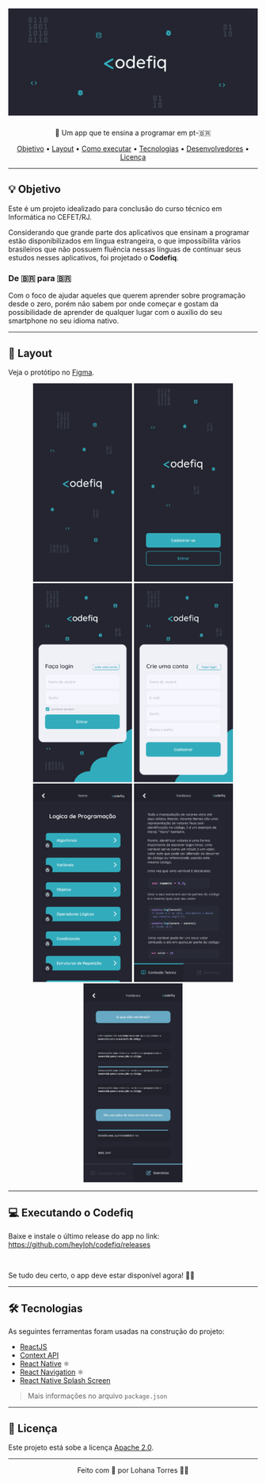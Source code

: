 <h1 align="center">
  <img alt="Codefiq" title="Codefiq" src="./assets/banner.png" />
</h1>

<p align="center">📱 Um app que te ensina a programar em pt-🇧🇷</p>

<!-- <h4 align="center">
	🚧  Em construção...  🚧
</h4> -->

<p align="center">
 <a href="#-objetivo">Objetivo</a> •
 <a href="#-layout">Layout</a> • 
 <a href="#-executando-o-codefiq">Como executar</a> • 
 <a href="#-tecnologias">Tecnologias</a> •  
 <a href="#-desenvolvedores">Desenvolvedores</a> • 
 <a href="#-licença">Licença</a>
</p>

---

## 💡 Objetivo

Este é um projeto idealizado para conclusão do curso técnico em Informática no CEFET/RJ.

Considerando que grande parte dos aplicativos que ensinam a programar estão disponibilizados em língua estrangeira, o que impossibilita vários brasileiros que não possuem fluência nessas línguas de continuar seus estudos nesses aplicativos, foi projetado o <strong>Codefiq</strong>.

### De 🇧🇷 para 🇧🇷

Com o foco de ajudar aqueles que querem aprender sobre programação desde o zero, porém não sabem por onde começar e gostam da possibilidade de aprender de qualquer lugar com o auxílio do seu smartphone no seu idioma nativo.

---

## 🎨 Layout

Veja o protótipo no [Figma](https://www.figma.com/proto/GLdUH9W0zdrJ7RMUumZxNS/Codefiq?node-id=122%3A784&scaling=scale-down).

<p align="center">
  <img alt="Codefiq" title="Codefiq" src="./assets/splash-screen.png" width="200px">

  <img alt="Codefiq" title="Codefiq" src="./assets/welcome-screen-v2.png" width="200px">

  <img alt="Codefiq" title="Codefiq" src="./assets/login-screen.png" width="200px">
  
  <img alt="Codefiq" title="Codefiq" src="./assets/register-screen.png" width="200px">
  
  <img alt="Codefiq" title="Codefiq" src="./assets/content-list-v2.png" width="200px">
  
  <img alt="Codefiq" title="Codefiq" src="./assets/class-template-v2.png" width="200px">
  
  <img alt="Codefiq" title="Codefiq" src="./assets/class-template-v2-2.png" width="200px">
</p>

---

## 💻 Executando o Codefiq

Baixe e instale o último release do app no link: https://github.com/heyloh/codefiq/releases

<br>

Se tudo deu certo, o app deve estar disponível agora! 👩‍🔧

---

## 🛠 Tecnologias

As seguintes ferramentas foram usadas na construção do projeto:

- <a href="https://reactjs.org/">ReactJS</a>
- <a href="https://reactjs.org/docs/context.html">Context API</a>
- <a href="https://reactnative.dev/">React Native</a> ⚛️
- <a href="https://reactnavigation.org/">React Navigation</a> ⚛️
- <a href="https://github.com/crazycodeboy/react-native-splash-screen">React Native Splash Screen</a>

> Mais informações no arquivo `package.json`

---

## 📝 Licença

Este projeto está sobe a licença [Apache 2.0](./LICENSE).

---

<p align="center">Feito com 💙 por Lohana Torres 👋🏽</p>
